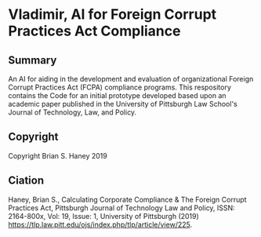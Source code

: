 # Vladimir, AI for Foreign Corrupt Practices Act Compliance

Summary
---
An AI for aiding in the development and evaluation of organizational Foreign Corrupt Practices Act (FCPA) compliance programs. This respository contains the Code for  an initial prototype developed based upon an academic paper published in the University of Pittsburgh Law School's Journal of Technology, Law, and Policy.

Copyright
---
Copyright Brian S. Haney 2019

Ciation
---
Haney, Brian S., Calculating Corporate Compliance & The Foreign Corrupt Practices Act, Pittsburgh Journal of Technology Law and Policy, ISSN: 2164-800x, Vol: 19, Issue: 1, University of Pittsburgh (2019) https://tlp.law.pitt.edu/ojs/index.php/tlp/article/view/225.
